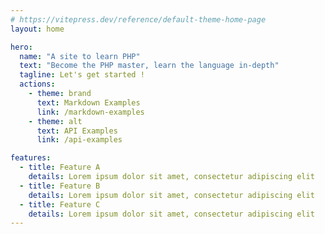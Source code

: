 ```yaml
---
# https://vitepress.dev/reference/default-theme-home-page
layout: home

hero:
  name: "A site to learn PHP"
  text: "Become the PHP master, learn the language in-depth"
  tagline: Let's get started !
  actions:
    - theme: brand
      text: Markdown Examples
      link: /markdown-examples
    - theme: alt
      text: API Examples
      link: /api-examples

features:
  - title: Feature A
    details: Lorem ipsum dolor sit amet, consectetur adipiscing elit
  - title: Feature B
    details: Lorem ipsum dolor sit amet, consectetur adipiscing elit
  - title: Feature C
    details: Lorem ipsum dolor sit amet, consectetur adipiscing elit
---
```



